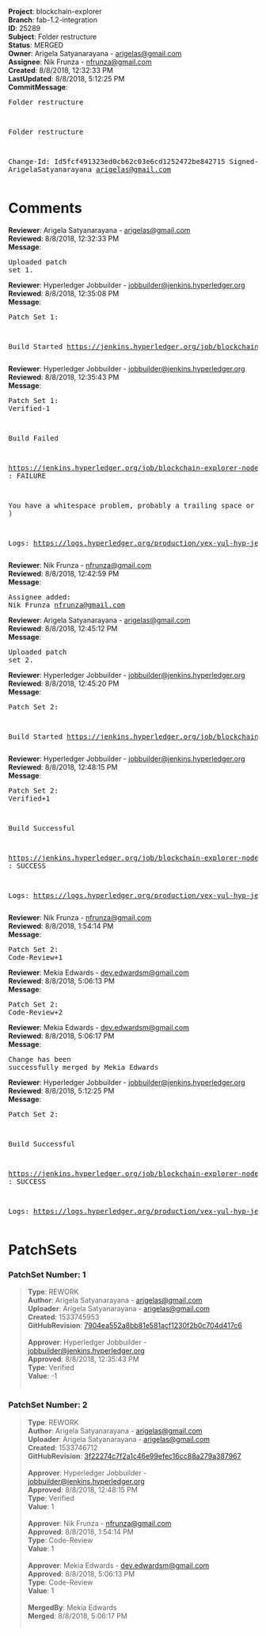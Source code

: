 <strong>Project</strong>: blockchain-explorer<br><strong>Branch</strong>: fab-1.2-integration<br><strong>ID</strong>: 25289<br><strong>Subject</strong>: Folder restructure<br><strong>Status</strong>: MERGED<br><strong>Owner</strong>: Arigela Satyanarayana - arigelas@gmail.com<br><strong>Assignee</strong>: Nik Frunza - nfrunza@gmail.com<br><strong>Created</strong>: 8/8/2018, 12:32:33 PM<br><strong>LastUpdated</strong>: 8/8/2018, 5:12:25 PM<br><strong>CommitMessage</strong>:<br><pre>Folder restructure

Folder restructure

Change-Id: Id5fcf491323ed0cb62c03e6cd1252472be842715
Signed-off-by: ArigelaSatyanarayana <arigelas@gmail.com>
</pre><h1>Comments</h1><strong>Reviewer</strong>: Arigela Satyanarayana - arigelas@gmail.com<br><strong>Reviewed</strong>: 8/8/2018, 12:32:33 PM<br><strong>Message</strong>: <pre>Uploaded patch set 1.</pre><strong>Reviewer</strong>: Hyperledger Jobbuilder - jobbuilder@jenkins.hyperledger.org<br><strong>Reviewed</strong>: 8/8/2018, 12:35:08 PM<br><strong>Message</strong>: <pre>Patch Set 1:

Build Started https://jenkins.hyperledger.org/job/blockchain-explorer-node6-verify-x86_64/379/</pre><strong>Reviewer</strong>: Hyperledger Jobbuilder - jobbuilder@jenkins.hyperledger.org<br><strong>Reviewed</strong>: 8/8/2018, 12:35:43 PM<br><strong>Message</strong>: <pre>Patch Set 1: Verified-1

Build Failed 

https://jenkins.hyperledger.org/job/blockchain-explorer-node6-verify-x86_64/379/ : FAILURE

You have a whitespace problem, probably a trailing space or two. ( https://jenkins.hyperledger.org/job/blockchain-explorer-node6-verify-x86_64/379/ )

Logs: https://logs.hyperledger.org/production/vex-yul-hyp-jenkins-3/blockchain-explorer-node6-verify-x86_64/379</pre><strong>Reviewer</strong>: Nik Frunza - nfrunza@gmail.com<br><strong>Reviewed</strong>: 8/8/2018, 12:42:59 PM<br><strong>Message</strong>: <pre>Assignee added: Nik Frunza <nfrunza@gmail.com></pre><strong>Reviewer</strong>: Arigela Satyanarayana - arigelas@gmail.com<br><strong>Reviewed</strong>: 8/8/2018, 12:45:12 PM<br><strong>Message</strong>: <pre>Uploaded patch set 2.</pre><strong>Reviewer</strong>: Hyperledger Jobbuilder - jobbuilder@jenkins.hyperledger.org<br><strong>Reviewed</strong>: 8/8/2018, 12:45:20 PM<br><strong>Message</strong>: <pre>Patch Set 2:

Build Started https://jenkins.hyperledger.org/job/blockchain-explorer-node6-verify-x86_64/380/</pre><strong>Reviewer</strong>: Hyperledger Jobbuilder - jobbuilder@jenkins.hyperledger.org<br><strong>Reviewed</strong>: 8/8/2018, 12:48:15 PM<br><strong>Message</strong>: <pre>Patch Set 2: Verified+1

Build Successful 

https://jenkins.hyperledger.org/job/blockchain-explorer-node6-verify-x86_64/380/ : SUCCESS

Logs: https://logs.hyperledger.org/production/vex-yul-hyp-jenkins-3/blockchain-explorer-node6-verify-x86_64/380</pre><strong>Reviewer</strong>: Nik Frunza - nfrunza@gmail.com<br><strong>Reviewed</strong>: 8/8/2018, 1:54:14 PM<br><strong>Message</strong>: <pre>Patch Set 2: Code-Review+1</pre><strong>Reviewer</strong>: Mekia Edwards - dev.edwardsm@gmail.com<br><strong>Reviewed</strong>: 8/8/2018, 5:06:13 PM<br><strong>Message</strong>: <pre>Patch Set 2: Code-Review+2</pre><strong>Reviewer</strong>: Mekia Edwards - dev.edwardsm@gmail.com<br><strong>Reviewed</strong>: 8/8/2018, 5:06:17 PM<br><strong>Message</strong>: <pre>Change has been successfully merged by Mekia Edwards</pre><strong>Reviewer</strong>: Hyperledger Jobbuilder - jobbuilder@jenkins.hyperledger.org<br><strong>Reviewed</strong>: 8/8/2018, 5:12:25 PM<br><strong>Message</strong>: <pre>Patch Set 2:

Build Successful 

https://jenkins.hyperledger.org/job/blockchain-explorer-node6-merge-x86_64/212/ : SUCCESS

Logs: https://logs.hyperledger.org/production/vex-yul-hyp-jenkins-3/blockchain-explorer-node6-merge-x86_64/212</pre><h1>PatchSets</h1><h3>PatchSet Number: 1</h3><blockquote><strong>Type</strong>: REWORK<br><strong>Author</strong>: Arigela Satyanarayana - arigelas@gmail.com<br><strong>Uploader</strong>: Arigela Satyanarayana - arigelas@gmail.com<br><strong>Created</strong>: 1533745953<br><strong>GitHubRevision</strong>: [7904ea552a8bb81e581acf1230f2b0c704d417c6](https://github.com/hyperledger/blockchain-explorer/commit/7904ea552a8bb81e581acf1230f2b0c704d417c6)<br><br><strong>Approver</strong>: Hyperledger Jobbuilder - jobbuilder@jenkins.hyperledger.org<br><strong>Approved</strong>: 8/8/2018, 12:35:43 PM<br><strong>Type</strong>: Verified<br><strong>Value</strong>: -1<br><br></blockquote><h3>PatchSet Number: 2</h3><blockquote><strong>Type</strong>: REWORK<br><strong>Author</strong>: Arigela Satyanarayana - arigelas@gmail.com<br><strong>Uploader</strong>: Arigela Satyanarayana - arigelas@gmail.com<br><strong>Created</strong>: 1533746712<br><strong>GitHubRevision</strong>: [3f22274c7f2a1c46e99efec16cc88a279a387967](https://github.com/hyperledger/blockchain-explorer/commit/3f22274c7f2a1c46e99efec16cc88a279a387967)<br><br><strong>Approver</strong>: Hyperledger Jobbuilder - jobbuilder@jenkins.hyperledger.org<br><strong>Approved</strong>: 8/8/2018, 12:48:15 PM<br><strong>Type</strong>: Verified<br><strong>Value</strong>: 1<br><br><strong>Approver</strong>: Nik Frunza - nfrunza@gmail.com<br><strong>Approved</strong>: 8/8/2018, 1:54:14 PM<br><strong>Type</strong>: Code-Review<br><strong>Value</strong>: 1<br><br><strong>Approver</strong>: Mekia Edwards - dev.edwardsm@gmail.com<br><strong>Approved</strong>: 8/8/2018, 5:06:13 PM<br><strong>Type</strong>: Code-Review<br><strong>Value</strong>: 1<br><br><strong>MergedBy</strong>: Mekia Edwards<br><strong>Merged</strong>: 8/8/2018, 5:06:17 PM<br><br></blockquote>